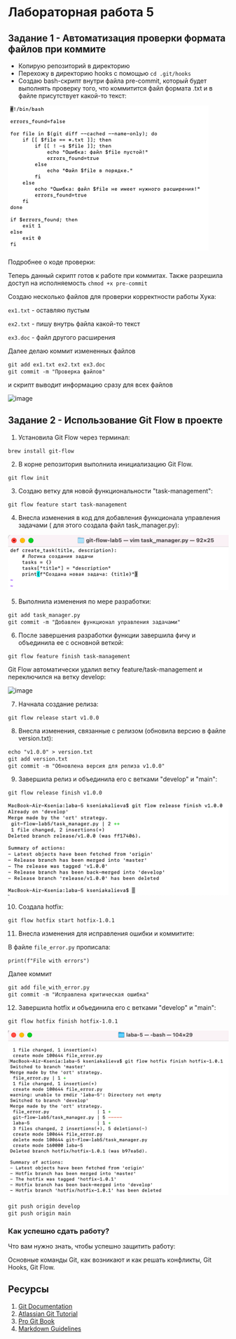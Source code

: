 # Лабораторная работа 5

## Задание 1 - Автоматизация проверки формата файлов при коммите

- Копирую репозиторий в директорию
- Перехожу в директорию hooks с помощью `cd .git/hooks`
- Создаю bash-скрипт внутри файла pre-commit, который будет выполнять проверку того, что коммитится файл формата .txt и в файле присутствует какой-то текст:

![image](mybashscript.png)

Подробнее о коде проверки:


Теперь данный скрипт готов к работе при коммитах. Также разрешила доступ на исполняемость `chmod +x pre-commit`

Создаю несколько файлов для проверки корректности работы Хука:

`ex1.txt` - оставляю пустым

`ex2.txt` - пишу внутрь файла какой-то текст

`ex3.doc` - файл другого расширения

Далее делаю коммит измененных файлов
```
git add ex1.txt ex2.txt ex3.doc
git commit -m "Проверка файлов"
```

и скрипт выводит информацию сразу для всех файлов

![image](proverkaresult.png)

## Задание 2 - Использование Git Flow в проекте

1. Установила Git Flow через терминал:

```
brew install git-flow
```

2. В корне репозитория выполнила инициализацию Git Flow.

```
git flow init
```

3. Создаю ветку для новой функциональности "task-management":

```
git flow feature start task-management
```

4. Внесла изменения в код для добавления функционала управления задачами ( для этого создала файл task_manager.py):

![image](logiccreate.png)

5. Выполнила изменения по мере разработки:

```
git add task_manager.py
git commit -m "Добавлен функционал управления задачами"
```

6. После завершения разработки функции завершила фичу и объединила ее с основной веткой:

```
git flow feature finish task-management
```


Git Flow автоматически удалил ветку feature/task-management и переключился на ветку develop:

![image](finishrelease.png)

7. Начнала создание релиза:

```
git flow release start v1.0.0
```

8. Внесла изменения, связанные с релизом (обновила версию в файле version.txt):

```
echo "v1.0.0" > version.txt
git add version.txt
git commit -m "Обновлена версия для релиза v1.0.0"

```

9. Завершила релиз и объединила его с ветками "develop" и "main":

```
git flow release finish v1.0.0
```
![image](finishv1.0.0.png)

10. Создала hotfix:

```
git flow hotfix start hotfix-1.0.1
```

11. Внесла изменения для исправления ошибки и коммитите:

В файле `file_error.py` прописала:

```
print(f"File with errors")
```

Далее коммит
```
git add file_with_error.py
git commit -m "Исправлена критическая ошибка"
```

12. Завершила hotfix и объединила его с ветками "develop" и "main":

```
git flow hotfix finish hotfix-1.0.1
```
![image](hotfix.png)

```
git push origin develop
git push origin main

```
### Как успешно сдать работу?

Что вам нужно знать, чтобы успешно защитить работу:

Основные команды Git, как возникают и как решать конфликты, Git Hooks, Git Flow. 

## Ресурсы

1. [Git Documentation](https://git-scm.com/doc)
2. [Atlassian Git Tutorial](https://www.atlassian.com/git/tutorials)
3. [Pro Git Book](https://git-scm.com/book/en/v2)
4. [Markdown Guidelines](https://docs.github.com/ru/get-started/writing-on-github/getting-started-with-writing-and-formatting-on-github/basic-writing-and-formatting-syntax)
